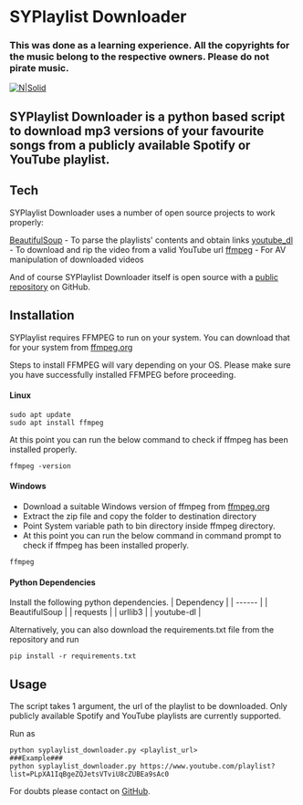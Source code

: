 # SYPlaylist Downloader

### This was done as a learning experience. All the copyrights for the music belong to the respective owners. Please do not pirate music.

[![N|Solid](https://www.python.org/static/community_logos/python-powered-w-100x40.png)](https://https://www.python.org/)

## SYPlaylist Downloader is a python based script to download mp3 versions of your favourite songs from a publicly available Spotify or YouTube playlist.

## Tech

SYPlaylist Downloader uses a number of open source projects to work properly:

[BeautifulSoup](https://www.crummy.com/software/BeautifulSoup/bs4/doc/) - To parse the playlists' contents and obtain links
[youtube_dl](https://github.com/ytdl-org/youtube-dl) - To download and rip the video from a valid YouTube url
[ffmpeg](https://ffmpeg.org/) - For AV manipulation of downloaded videos

And of course SYPlaylist Downloader itself is open source with a [public repository](https://github.com/avinashpai94/playlist_downloader) on GitHub.

## Installation

SYPlaylist requires FFMPEG to run on your system. You can download that for your system from [ffmpeg.org](https://ffmpeg.org/)

Steps to install FFMPEG will vary depending on your OS. Please make sure you have successfully installed FFMPEG before proceeding.

#### Linux
```
sudo apt update
sudo apt install ffmpeg
```
At this point you can run the below command to check if ffmpeg has been installed properly.
```
ffmpeg -version 
```

#### Windows
- Download a suitable Windows version of ffmpeg from [ffmpeg.org](https://ffmpeg.org/)
- Extract the zip file and copy the folder to destination directory
- Point System variable path to bin directory inside ffmpeg directory.
- At this point you can run the below command in command prompt to check if ffmpeg has been installed properly.
```
ffmpeg
```

#### Python Dependencies
Install the following python dependencies. 
| Dependency |
| ------ |
| BeautifulSoup |
| requests |
| urllib3 |
| youtube-dl |

Alternatively, you can also download the requirements.txt file from the repository and run 
``` 
pip install -r requirements.txt
```


## Usage
The script takes 1 argument, the url of the playlist to be downloaded. Only publicly available Spotify and YouTube playlists are currently supported.

Run as 
```
python syplaylist_downloader.py <playlist_url>
###Example###
python syplaylist_downloader.py https://www.youtube.com/playlist?list=PLpXA1IqBgeZQJetsVTviU8cZUBEa9sAc0
```

For doubts please contact on [GitHub](https://github.com/avinashpai94). 
